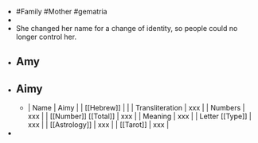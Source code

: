 - #Family #Mother #gematria
-
- She changed her name for a change of identity, so people could no longer control her.
- ## Amy
- ## Aimy
	- | Name | Aimy |
	  | [[Hebrew]] |  |
	  | Transliteration | xxx |
	  | Numbers | xxx |
	  | [[Number]] [[Total]] | xxx |
	  | Meaning | xxx |
	  | Letter [[Type]] | xxx |
	  | [[Astrology]] | xxx |
	  | [[Tarot]] | xxx |
-
